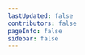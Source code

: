 ```yaml
---
lastUpdated: false
contributors: false
pageInfo: false
sidebar: false
---
```


<GameStatus></GameStatus>
